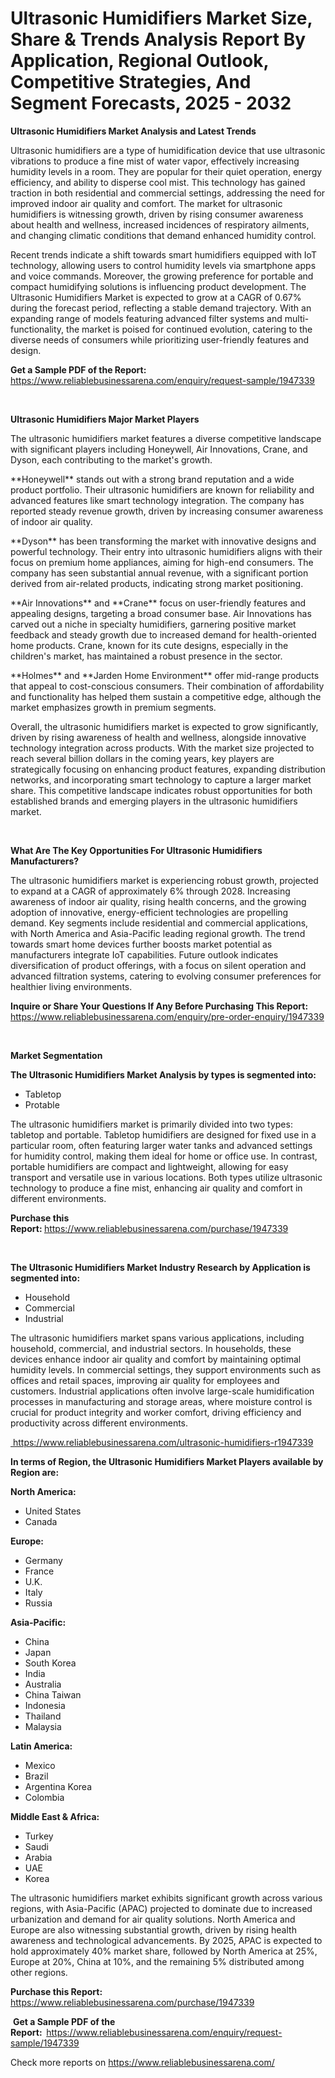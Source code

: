 <p><h1>Ultrasonic Humidifiers Market Size, Share & Trends Analysis Report By Application, Regional Outlook, Competitive Strategies, And Segment Forecasts, 2025 - 2032</h1></p><p><strong>Ultrasonic Humidifiers Market Analysis and Latest Trends</strong></p>
<p><p>Ultrasonic humidifiers are a type of humidification device that use ultrasonic vibrations to produce a fine mist of water vapor, effectively increasing humidity levels in a room. They are popular for their quiet operation, energy efficiency, and ability to disperse cool mist. This technology has gained traction in both residential and commercial settings, addressing the need for improved indoor air quality and comfort. The market for ultrasonic humidifiers is witnessing growth, driven by rising consumer awareness about health and wellness, increased incidences of respiratory ailments, and changing climatic conditions that demand enhanced humidity control.</p><p>Recent trends indicate a shift towards smart humidifiers equipped with IoT technology, allowing users to control humidity levels via smartphone apps and voice commands. Moreover, the growing preference for portable and compact humidifying solutions is influencing product development. The Ultrasonic Humidifiers Market is expected to grow at a CAGR of 0.67% during the forecast period, reflecting a stable demand trajectory. With an expanding range of models featuring advanced filter systems and multi-functionality, the market is poised for continued evolution, catering to the diverse needs of consumers while prioritizing user-friendly features and design.</p></p>
<p><strong>Get a Sample PDF of the Report:&nbsp;</strong> <a href="https://www.reliablebusinessarena.com/enquiry/request-sample/1947339?utm_campaign=3062&utm_medium=2&utm_source=Github&utm_content=ia&utm_term=04042025&utm_id=ultrasonic-humidifiers">https://www.reliablebusinessarena.com/enquiry/request-sample/1947339</a></p>
<p>&nbsp;</p>
<p><strong>Ultrasonic Humidifiers Major Market Players</strong></p>
<p><p>The ultrasonic humidifiers market features a diverse competitive landscape with significant players including Honeywell, Air Innovations, Crane, and Dyson, each contributing to the market's growth. </p><p>**Honeywell** stands out with a strong brand reputation and a wide product portfolio. Their ultrasonic humidifiers are known for reliability and advanced features like smart technology integration. The company has reported steady revenue growth, driven by increasing consumer awareness of indoor air quality.</p><p>**Dyson** has been transforming the market with innovative designs and powerful technology. Their entry into ultrasonic humidifiers aligns with their focus on premium home appliances, aiming for high-end consumers. The company has seen substantial annual revenue, with a significant portion derived from air-related products, indicating strong market positioning.</p><p>**Air Innovations** and **Crane** focus on user-friendly features and appealing designs, targeting a broad consumer base. Air Innovations has carved out a niche in specialty humidifiers, garnering positive market feedback and steady growth due to increased demand for health-oriented home products. Crane, known for its cute designs, especially in the children's market, has maintained a robust presence in the sector.</p><p>**Holmes** and **Jarden Home Environment** offer mid-range products that appeal to cost-conscious consumers. Their combination of affordability and functionality has helped them sustain a competitive edge, although the market emphasizes growth in premium segments.</p><p>Overall, the ultrasonic humidifiers market is expected to grow significantly, driven by rising awareness of health and wellness, alongside innovative technology integration across products. With the market size projected to reach several billion dollars in the coming years, key players are strategically focusing on enhancing product features, expanding distribution networks, and incorporating smart technology to capture a larger market share. This competitive landscape indicates robust opportunities for both established brands and emerging players in the ultrasonic humidifiers market.</p></p>
<p>&nbsp;</p>
<p><strong>What Are The Key Opportunities For Ultrasonic Humidifiers Manufacturers?</strong></p>
<p><p>The ultrasonic humidifiers market is experiencing robust growth, projected to expand at a CAGR of approximately 6% through 2028. Increasing awareness of indoor air quality, rising health concerns, and the growing adoption of innovative, energy-efficient technologies are propelling demand. Key segments include residential and commercial applications, with North America and Asia-Pacific leading regional growth. The trend towards smart home devices further boosts market potential as manufacturers integrate IoT capabilities. Future outlook indicates diversification of product offerings, with a focus on silent operation and advanced filtration systems, catering to evolving consumer preferences for healthier living environments.</p></p>
<p><strong>Inquire or Share Your Questions If Any Before Purchasing This Report:</strong> <a href="https://www.reliablebusinessarena.com/enquiry/pre-order-enquiry/1947339?utm_campaign=3062&utm_medium=2&utm_source=Github&utm_content=ia&utm_term=04042025&utm_id=ultrasonic-humidifiers">https://www.reliablebusinessarena.com/enquiry/pre-order-enquiry/1947339</a></p>
<p>&nbsp;</p>
<p><strong>Market Segmentation</strong></p>
<p><strong>The Ultrasonic Humidifiers Market Analysis by types is segmented into:</strong></p>
<p><ul><li>Tabletop</li><li>Protable</li></ul></p>
<p><p>The ultrasonic humidifiers market is primarily divided into two types: tabletop and portable. Tabletop humidifiers are designed for fixed use in a particular room, often featuring larger water tanks and advanced settings for humidity control, making them ideal for home or office use. In contrast, portable humidifiers are compact and lightweight, allowing for easy transport and versatile use in various locations. Both types utilize ultrasonic technology to produce a fine mist, enhancing air quality and comfort in different environments.</p></p>
<p><strong>Purchase this Report:&nbsp;</strong><a href="https://www.reliablebusinessarena.com/purchase/1947339?utm_campaign=3062&utm_medium=2&utm_source=Github&utm_content=ia&utm_term=04042025&utm_id=ultrasonic-humidifiers">https://www.reliablebusinessarena.com/purchase/1947339</a></p>
<p>&nbsp;</p>
<p><strong>The Ultrasonic Humidifiers Market Industry Research by Application is segmented into:</strong></p>
<p><ul><li>Household</li><li>Commercial</li><li>Industrial</li></ul></p>
<p><p>The ultrasonic humidifiers market spans various applications, including household, commercial, and industrial sectors. In households, these devices enhance indoor air quality and comfort by maintaining optimal humidity levels. In commercial settings, they support environments such as offices and retail spaces, improving air quality for employees and customers. Industrial applications often involve large-scale humidification processes in manufacturing and storage areas, where moisture control is crucial for product integrity and worker comfort, driving efficiency and productivity across different environments.</p></p>
<p><a href="https://www.reliablebusinessarena.com/ultrasonic-humidifiers-r1947339?utm_campaign=3062&utm_medium=2&utm_source=Github&utm_content=ia&utm_term=04042025&utm_id=ultrasonic-humidifiers">&nbsp;https://www.reliablebusinessarena.com/ultrasonic-humidifiers-r1947339</a></p>
<p><strong>In terms of Region, the Ultrasonic Humidifiers Market Players available by Region are:</strong></p>
<p>
    <p> <strong> North America: </strong>
        <ul>
            <li>United States</li>
            <li>Canada</li>
        </ul>
        </p> 
    <p> <strong> Europe: </strong>
        <ul>
            <li>Germany</li>
            <li>France</li>
            <li>U.K.</li>
            <li>Italy</li>
            <li>Russia</li>
        </ul>
        </p> 
    <p> <strong> Asia-Pacific: </strong>
        <ul>
            <li>China</li>
            <li>Japan</li>
            <li>South Korea</li>
            <li>India</li>
            <li>Australia</li>
            <li>China Taiwan</li>
            <li>Indonesia</li>
            <li>Thailand</li>
            <li>Malaysia</li>
        </ul>
        </p> 
    <p> <strong> Latin America: </strong>
        <ul>
            <li>Mexico</li>
            <li>Brazil</li>
            <li>Argentina Korea</li>
            <li>Colombia</li>
        </ul>
        </p> 
    <p> <strong> Middle East & Africa: </strong>
        <ul>
            <li>Turkey</li>
            <li>Saudi</li>
            <li>Arabia</li>
            <li>UAE</li>
            <li>Korea</li>
        </ul>
    </p>
    </p>
<p><p>The ultrasonic humidifiers market exhibits significant growth across various regions, with Asia-Pacific (APAC) projected to dominate due to increased urbanization and demand for air quality solutions. North America and Europe are also witnessing substantial growth, driven by rising health awareness and technological advancements. By 2025, APAC is expected to hold approximately 40% market share, followed by North America at 25%, Europe at 20%, China at 10%, and the remaining 5% distributed among other regions.</p></p>
<p><strong>Purchase this Report: </strong><a href="https://www.reliablebusinessarena.com/purchase/1947339?utm_campaign=3062&utm_medium=2&utm_source=Github&utm_content=ia&utm_term=04042025&utm_id=ultrasonic-humidifiers">https://www.reliablebusinessarena.com/purchase/1947339</a></p>
<p>&nbsp;<strong>Get a Sample PDF of the Report:&nbsp;&nbsp;</strong><a href="https://www.reliablebusinessarena.com/enquiry/request-sample/1947339?utm_campaign=3062&utm_medium=2&utm_source=Github&utm_content=ia&utm_term=04042025&utm_id=ultrasonic-humidifiers">https://www.reliablebusinessarena.com/enquiry/request-sample/1947339</a></p>
<p><strong></strong></p>
<p>Check more reports on <a href="https://www.reliablebusinessarena.com/?utm_campaign=3062&utm_medium=2&utm_source=Github&utm_content=ia&utm_term=04042025&utm_id=ultrasonic-humidifiers">https://www.reliablebusinessarena.com/</a></p>